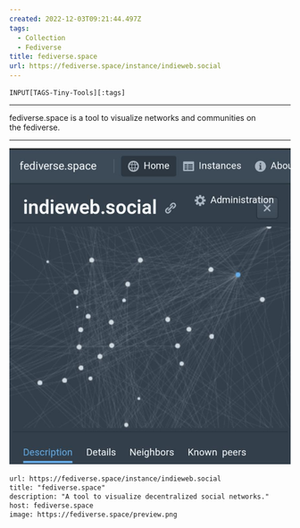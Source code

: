 ```yaml
---
created: 2022-12-03T09:21:44.497Z
tags: 
  - Collection
  - Fediverse
title: fediverse.space
url: https://fediverse.space/instance/indieweb.social
---
```

```meta-bind
INPUT[TAGS-Tiny-Tools][:tags]
```

___
fediverse.space is a tool to visualize networks and communities on the fediverse.
___

![](_attachments/fediverse-space.jpg)

```cardlink
url: https://fediverse.space/instance/indieweb.social
title: "fediverse.space"
description: "A tool to visualize decentralized social networks."
host: fediverse.space
image: https://fediverse.space/preview.png
```
